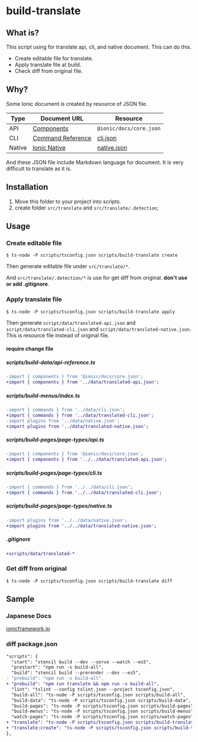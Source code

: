 # build-translate

## What is?

This script using for translate api, cli, and native document. 
This can do this.

- Create editable file for translate.
- Apply translate file at build.
- Check diff from original file.

## Why?

Some Ionic document is created by resource of JSON file.

|  Type  |  Document URL  | Resource |
| ---- | ---- | ---- |
|  API  | [Components](https://ionicframework.com/docs/components) | `@ionic/docs/core.json` |
|  CLI  |  [Command Reference](https://ionicframework.com/docs/cli)  | [cli.json](https://github.com/ionic-team/ionic-docs/blob/master/scripts/data/cli.json) |
|  Native  | [Ionic Native](https://ionicframework.com/docs/native) | [native.json](https://github.com/ionic-team/ionic-docs/blob/master/scripts/data/native.json) |

And these JSON file include Markdown language for document. 
It is very difficult to translate as it is.

## Installation
1. Move this folder to your project into scripts.
2. create folder `src/translate` and `src/translate/.detection`;

## Usage
### Create editable file

```shell
$ ts-node -P scripts/tsconfig.json scripts/build-translate create
```

Then generate editable file under `src/translate/*`. 

And `src/translate/.detection/*` is use for get diff from original. **don't use or add .gitignore**.

### Apply translate file

```shell
$ ts-node -P scripts/tsconfig.json scripts/build-translate apply
```

Then generate `script/data/translated-api.json` and `script/data/translated-cli.json` and `script/data/translated-native.json`.
This is resource file instead of original file.

#### require change file

##### scripts/build-data/api-reference.ts
```diff
-import { components } from '@ionic/docs/core.json';
+import { components } from '../data/translated-api.json';
```

##### scripts/build-menus/index.ts
```diff
-import { commands } from '../data/cli.json';
+import { commands } from '../data/translated-cli.json';
-import plugins from '../data/native.json';
+import plugins from '../data/translated-native.json';
```

##### scripts/build-pages/page-types/api.ts
```diff
-import { components } from '@ionic/docs/core.json';
+import { components } from '../../data/translated-api.json';
```

##### scripts/build-pages/page-types/cli.ts
```diff
-import { commands } from '../../data/cli.json';
+import { commands } from '../../data/translated-cli.json';
```

##### scripts/build-pages/page-types/native.ts
```diff
-import plugins from '../../data/native.json';
+import plugins from '../../data/translated-native.json';
```

##### .gitignore
```diff
+scripts/data/translated-*
```

### Get diff from original

```shell
$ ts-node -P scripts/tsconfig.json scripts/build-translate diff
```

## Sample
### Japanese Docs
[ionicframework.jp](https://ionicframework.jp)

### diff package.json

```diff
"scripts": {
  "start": "stencil build --dev --serve --watch --es5",
  "prestart": "npm run -s build-all",
  "build": "stencil build --prerender --dev --es5",
- "prebuild": "npm run -s build-all",
+ "prebuild": "npm run translate && npm run -s build-all",
  "lint": "tslint --config tslint.json --project tsconfig.json",
  "build-all": "ts-node -P scripts/tsconfig.json scripts/build-all",
  "build-data": "ts-node -P scripts/tsconfig.json scripts/build-data",
  "build-pages": "ts-node -P scripts/tsconfig.json scripts/build-pages",
  "build-menus": "ts-node -P scripts/tsconfig.json scripts/build-menus",
  "watch-pages": "ts-node -P scripts/tsconfig.json scripts/watch-pages",
+ "translate": "ts-node -P scripts/tsconfig.json scripts/build-translate apply",
+ "translate:create": "ts-node -P scripts/tsconfig.json scripts/build-translate create && ts-node -P scripts/tsconfig.json scripts/build-translate diff"
},
```
